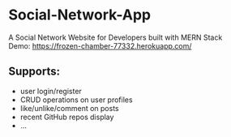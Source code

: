 # Social-Network-App
A Social Network Website for Developers built with MERN Stack  
Demo: https://frozen-chamber-77332.herokuapp.com/  
## Supports:
- user login/register
- CRUD operations on user profiles
- like/unlike/comment on posts
- recent GitHub repos display  
- ...
